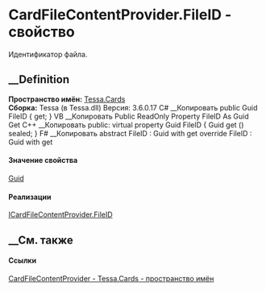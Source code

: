 # CardFileContentProvider.FileID - свойство
Идентификатор файла.
##  __Definition
 **Пространство имён:** [Tessa.Cards](N_Tessa_Cards.htm)  
 **Сборка:** Tessa (в Tessa.dll) Версия: 3.6.0.17
C# __Копировать
     public Guid FileID { get; }
VB __Копировать
     Public ReadOnly Property FileID As Guid
    	Get
C++ __Копировать
     public:
    virtual property Guid FileID {
    	Guid get () sealed;
    }
F# __Копировать
     abstract FileID : Guid with get
    override FileID : Guid with get
#### Значение свойства
[Guid](https://learn.microsoft.com/dotnet/api/system.guid)
#### Реализации
[ICardFileContentProvider.FileID](P_Tessa_Cards_ICardFileContentProvider_FileID.htm)  
##  __См. также
#### Ссылки
[CardFileContentProvider - ](T_Tessa_Cards_CardFileContentProvider.htm)
[Tessa.Cards - пространство имён](N_Tessa_Cards.htm)
